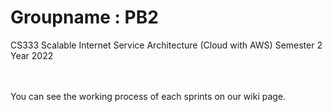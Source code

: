 # Groupname : PB2
CS333 Scalable Internet Service Architecture (Cloud with AWS)
Semester 2 Year 2022

<br>
<br>You can see the working process of each sprints on our wiki page.
